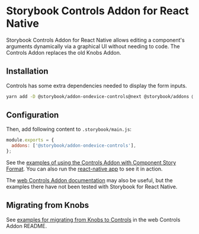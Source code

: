 # Storybook Controls Addon for React Native

Storybook Controls Addon for React Native allows editing a component's arguments dynamically via a graphical UI without needing to code. The Controls Addon replaces the old Knobs Addon.

## Installation

Controls has some extra dependencies needed to display the form inputs.

```sh
yarn add -D @storybook/addon-ondevice-controls@next @storybook/addons @storybook/addon-controls @react-native-community/datetimepicker @react-native-community/slider 
```

## Configuration

Then, add following content to `.storybook/main.js`:

```js
module.exports = {
  addons: ['@storybook/addon-ondevice-controls'],
};
```

See the [examples of using the Controls Addon with Component Story Format](../../examples/native/components/ControlExamples). You can also run the [react-native app](../../examples/native) to see it in action.

The [web Controls Addon documentation](https://storybook.js.org/docs/react/essentials/controls) may also be useful, but the examples there have not been tested with Storybook for React Native.

## Migrating from Knobs

See [examples for migrating from Knobs to Controls](https://github.com/storybookjs/storybook/blob/next/code/addons/controls/README.md#how-do-i-migrate-from-addon-knobs) in the web Controls Addon README.
